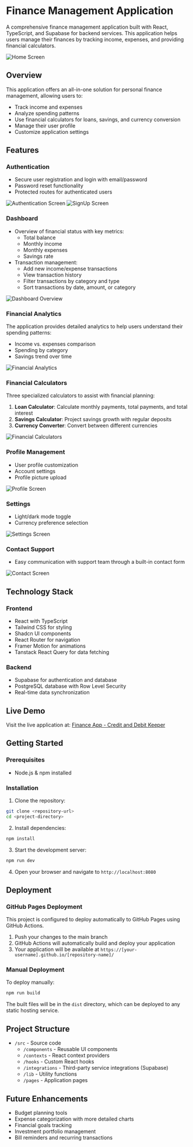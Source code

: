 
# Finance Management Application

A comprehensive finance management application built with React, TypeScript, and Supabase for backend services. This application helps users manage their finances by tracking income, expenses, and providing financial calculators.

![Home Screen](/public/Home%20Page.png)

## Overview

This application offers an all-in-one solution for personal finance management, allowing users to:
- Track income and expenses
- Analyze spending patterns
- Use financial calculators for loans, savings, and currency conversion
- Manage their user profile
- Customize application settings

## Features

### Authentication
- Secure user registration and login with email/password
- Password reset functionality
- Protected routes for authenticated users

![Authentication Screen](/public/Login%20Page.png)
![SignUp Screen](/public/Create%20Account%20Page.png)

### Dashboard
- Overview of financial status with key metrics:
  - Total balance
  - Monthly income
  - Monthly expenses
  - Savings rate
- Transaction management:
  - Add new income/expense transactions
  - View transaction history
  - Filter transactions by category and type
  - Sort transactions by date, amount, or category

![Dashboard Overview](/public/Dashboard%20Page.png)

### Financial Analytics
The application provides detailed analytics to help users understand their spending patterns:
- Income vs. expenses comparison
- Spending by category
- Savings trend over time

![Financial Analytics](/public/Analytics%20Page.png)

### Financial Calculators
Three specialized calculators to assist with financial planning:
1. **Loan Calculator**: Calculate monthly payments, total payments, and total interest
2. **Savings Calculator**: Project savings growth with regular deposits
3. **Currency Converter**: Convert between different currencies

![Financial Calculators](/public/Calculators%20Page.png)

### Profile Management
- User profile customization
- Account settings
- Profile picture upload

![Profile Screen](/public/Profile%20Page.png)

### Settings
- Light/dark mode toggle
- Currency preference selection

![Settings Screen](/public/Settings%20Page.png)

### Contact Support
- Easy communication with support team through a built-in contact form

![Contact Screen](/public/Contact%20Us%20Page.png)

## Technology Stack

### Frontend
- React with TypeScript
- Tailwind CSS for styling
- Shadcn UI components
- React Router for navigation
- Framer Motion for animations
- Tanstack React Query for data fetching

### Backend
- Supabase for authentication and database
- PostgreSQL database with Row Level Security
- Real-time data synchronization

## Live Demo

Visit the live application at: [Finance App - Credit and Debit Keeper](https://ak-nobelwolf.github.io/credit-debit-keeper/)

## Getting Started

### Prerequisites
- Node.js & npm installed

### Installation

1. Clone the repository:
```sh
git clone <repository-url>
cd <project-directory>
```

2. Install dependencies:
```sh
npm install
```

3. Start the development server:
```sh
npm run dev
```

4. Open your browser and navigate to `http://localhost:8080`

## Deployment

### GitHub Pages Deployment

This project is configured to deploy automatically to GitHub Pages using GitHub Actions.

1. Push your changes to the main branch
2. GitHub Actions will automatically build and deploy your application
3. Your application will be available at `https://[your-username].github.io/[repository-name]/`

### Manual Deployment

To deploy manually:

```sh
npm run build
```

The built files will be in the `dist` directory, which can be deployed to any static hosting service.

## Project Structure

- `/src` - Source code
  - `/components` - Reusable UI components
  - `/contexts` - React context providers
  - `/hooks` - Custom React hooks
  - `/integrations` - Third-party service integrations (Supabase)
  - `/lib` - Utility functions
  - `/pages` - Application pages

## Future Enhancements

- Budget planning tools
- Expense categorization with more detailed charts
- Financial goals tracking
- Investment portfolio management
- Bill reminders and recurring transactions
